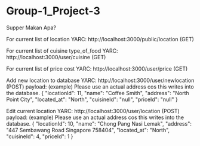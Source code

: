 # Group-1_Project-3
Supper Makan Apa?

For current list of location
YARC:  http://localhost:3000/public/location (GET)

For current list of cuisine type_of_food
YARC:  http://localhost:3000/user/cuisine  (GET)

For current list of price  cost
YARC:  http://localhost:3000/user/price  (GET)


Add new location to database 
YARC:  http://localhost:3000/user/newlocation  (POST)
payload: (example) Please use an actual address cos this writes into the database.
  {
    "locationId": 11,
    "name": "Coffee Smith",
    "address": "North Point City",
    "located_at": "North",
    "cuisineId": "null",
    "priceId": "null"
  }

Edit current location 
YARC:  http://localhost:3000/user/location (POST)
payload: (example) Please use an actual address cos this writes into the database.
  {
    "locationId": 10,
    "name": "Chong Pang Nasi Lemak",
    "address": "447 Sembawang Road Singapore 758404",
    "located_at": "North",
    "cuisineId": 4,
    "priceId": 1
  }
